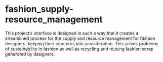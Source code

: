 # fashion_supply-resource_management
This project’s interface is designed in such a way that it creates a streamlined process for the supply and resource management for fashion designers, keeping their concerns into consideration. This solves problems of sustainability in fashion as well as recycling and reusing fashion scrap generated by designers.
